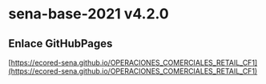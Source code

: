# **sena-base-2021 v4.2.0**

## **Enlace GitHubPages**

[https://ecored-sena.github.io/OPERACIONES_COMERCIALES_RETAIL_CF1](https://ecored-sena.github.io/OPERACIONES_COMERCIALES_RETAIL_CF1)
